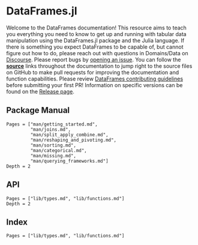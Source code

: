 # DataFrames.jl

Welcome to the DataFrames documentation! This resource aims to teach you everything you need
to know to get up and running with tabular data manipulation using the DataFrames.jl package
and the Julia language. If there is something you expect DataFrames to be capable of, but
cannot figure out how to do, please reach out with questions in Domains/Data on
[Discourse](https://discourse.julialang.org/new-topic?title=[DataFrames%20Question]:%20&body=%23%20Question:%0A%0A%23%20Dataset%20(if%20applicable):%0A%0A%23%20Minimal%20Working%20Example%20(if%20applicable):%0A&category=Domains/Data&tags=question).
Please report bugs by
[opening an issue](https://github.com/JuliaData/DataFrames.jl/issues/new). You can follow
the [**source**]() links throughout the documentation to jump right to the
source files on GitHub to make pull requests for improving the documentation and function
capabilities. Please review
[DataFrames contributing guidelines](https://github.com/JuliaData/DataFrames.jl/blob/master/CONTRIBUTING.md)
before submitting your first PR! Information on specific versions can be found on the [Release page](https://github.com/JuliaData/DataFrames.jl/releases).

## Package Manual

```@contents
Pages = ["man/getting_started.md",
         "man/joins.md",
         "man/split_apply_combine.md",
         "man/reshaping_and_pivoting.md",
         "man/sorting.md",
         "man/categorical.md",
         "man/missing.md",
         "man/querying_frameworks.md"]
Depth = 2
```

## API

```@contents
Pages = ["lib/types.md", "lib/functions.md"]
Depth = 2
```

## Index

```@index
Pages = ["lib/types.md", "lib/functions.md"]
```

